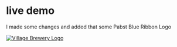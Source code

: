 live demo
==========

I made some changes and added that some Pabst Blue Ribbon Logo

<a href="http://villagebrewery.com"><img src="https://lh5.googleusercontent.com/-Sb6UXuWpO3w/T6JhtEfSZlI/AAAAAAAq3m0/ZhhJFWjrwb4/s250-c/Village%2BBrewery" alt="Village Brewery Logo" /></a>
